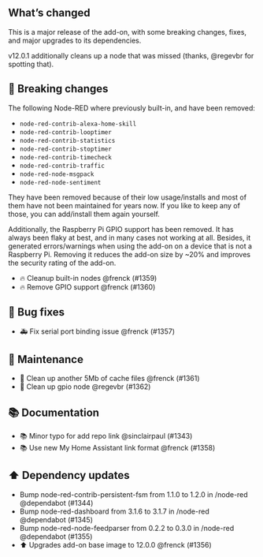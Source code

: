 ## What’s changed

This is a major release of the add-on, with some breaking changes, fixes, and major upgrades to its dependencies.

v12.0.1 additionally cleans up a node that was missed (thanks, @regevbr for spotting that).

## 🚨 Breaking changes

The following Node-RED where previously built-in, and have been removed:

- `node-red-contrib-alexa-home-skill`
- `node-red-contrib-looptimer`
- `node-red-contrib-statistics`
- `node-red-contrib-stoptimer`
- `node-red-contrib-timecheck`
- `node-red-contrib-traffic`
- `node-red-node-msgpack`
- `node-red-node-sentiment`

They have been removed because of their low usage/installs and most
of them have not been maintained for years now. If you like to keep any of those, you can add/install them again yourself.

Additionally, the Raspberry Pi GPIO support has been removed.
It has always been flaky at best, and in many cases not working at all.
Besides, it generated errors/warnings when using the add-on on a device that is not a Raspberry Pi.
Removing it reduces the add-on size by ~20% and improves the security rating of the add-on.

- 🔥 Cleanup built-in nodes @frenck (#1359)
- 🔥 Remove GPIO support @frenck (#1360)

## 🐛 Bug fixes

- 🚑 Fix serial port binding issue @frenck (#1357)

## 🧰 Maintenance

- 🧹 Clean up another 5Mb of cache files @frenck (#1361)
- 🧹 Clean up gpio node @regevbr (#1362)

## 📚 Documentation

- 📚 Minor typo for add repo link @sinclairpaul (#1343)
- 📚 Use new My Home Assistant link format @frenck (#1358)

## ⬆️ Dependency updates

- Bump node-red-contrib-persistent-fsm from 1.1.0 to 1.2.0 in /node-red @dependabot (#1344)
- Bump node-red-dashboard from 3.1.6 to 3.1.7 in /node-red @dependabot (#1345)
- Bump node-red-node-feedparser from 0.2.2 to 0.3.0 in /node-red @dependabot (#1355)
- ⬆️ Upgrades add-on base image to 12.0.0 @frenck (#1356)
